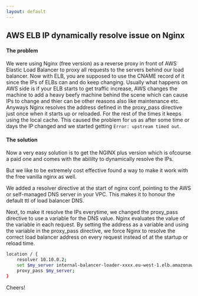 ```yaml
---
layout: default
---
```



## AWS ELB IP dynamically resolve issue on Nginx

#### The problem

We were using Nginx (free version) as a reverse proxy in front of AWS Elastic Load Balancer to proxy all requests to the servers behind our load balancer. Now with ELB, you are supposed to use the CNAME record of it since the IPs of ELBs can and do keep changing. Usually what happens on AWS side is if your ELB starts to get traffic increase, AWS changes the machine to add a heavy beefy machine behind the scene which can cause IPs to change and thier can be other reasons also like maintenance etc.
Anyways Nginx resolves the address defined in the proxy_pass directive just once when it starts up or reloaded. For the rest of the times it keeps using the local cache. This caused the problem for us as after some time or days the IP changed and we started getting `Error: upstream timed out`.


#### The solution

Now a very easy solution is to get the NGINX plus version which is ofcourse a paid one and comes with the abililty to dynamically resolve the IPs.

But we like to be extremely cost effective found a way to make it work with the free vanilla nginx as well.

We added a resolver directive at the start of nginx conf, pointing to the AWS or self-managed DNS server in your VPC. This makes it to honour the default ttl of load balancer DNS.

Next, to make it resolve the IPs everytime, we changed the proxy_pass directive to use a variable for the DNS value. Nginx evaluates the value of the variable in each request. By setting the address as a variable and using the variable in the proxy_pass directive, we force Nginx to resolve the correct load balancer address on every request instead of at the startup or reload time.


```bash
location / {
    resolver 10.10.0.2;
    set $my_server internal-balancer-loader-xxxx.eu-west-1.elb.amazonaws.com;
    proxy_pass $my_server;
}
```


Cheers! 
